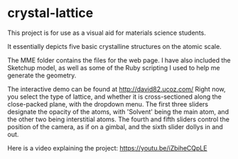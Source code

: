 # crystal-lattice
This project is for use as a visual aid for materials science students.

It essentially depicts five basic crystalline structures on the atomic scale.

The MME folder contains the files for the web page. I have also included the Sketchup model, as well as some of the Ruby scripting I used to help me generate the geometry.

The interactive demo can be found at http://david82.ucoz.com/
Right now, you select the type of lattice, and whether it is cross-sectioned along the close-packed plane, with the dropdown menu.
The first three sliders designate the opacity of the atoms, with 'Solvent' being the main atom, and the other two being interstitial atoms. 
The fourth and fifth sliders control the position of the camera, as if on a gimbal, and the sixth slider dollys in and out.

Here is a video explaining the project: https://youtu.be/iZbiheCQpLE
